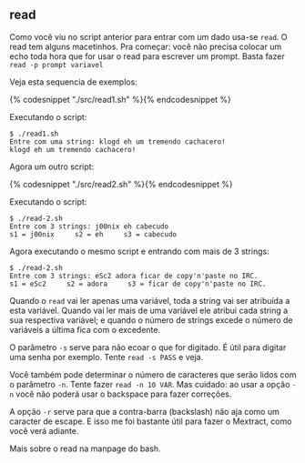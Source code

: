 ## read

Como você viu no script anterior para entrar com um dado usa-se `read`.
O read tem alguns macetinhos. Pra começar: você não precisa colocar um
echo toda hora que for usar o read para escrever um prompt. Basta fazer
`read -p prompt variavel`

Veja esta sequencia de exemplos:

{% codesnippet "./src/read1.sh" %}{% endcodesnippet %}

Executando o script:

```
$ ./read1.sh
Entre com uma string: klogd eh um tremendo cachacero!
klogd eh um tremendo cachacero!
```

Agora um outro script:

{% codesnippet "./src/read2.sh" %}{% endcodesnippet %}

Executando o script:

```
$ ./read-2.sh
Entre com 3 strings: j00nix eh cabecudo
s1 = j00nix     s2 = eh     s3 = cabecudo
```

Agora executando o mesmo script e entrando com mais de 3 strings:

```
$ ./read-2.sh
Entre com 3 strings: eSc2 adora ficar de copy'n'paste no IRC.
s1 = eSc2     s2 = adora     s3 = ficar de copy'n'paste no IRC.
```

Quando o `read` vai ler apenas uma variável, toda a string vai ser
atribuída a esta variável. Quando vai ler mais de uma variável ele atribui
cada string a sua respectiva variável; e quando o número de strings excede
o número de variáveis a última fica com o excedente.

O parâmetro `-s` serve para não ecoar o que for digitado. É útil para
digitar uma senha por exemplo. Tente `read -s PASS` e veja.

Você também pode determinar o número de caracteres que serão lidos com
o parâmetro `-n`. Tente fazer `read -n 10 VAR`. Mas cuidado: ao usar a
opção `-n` você não poderá usar o backspace para fazer correções.

A opção `-r` serve para que a contra-barra (backslash) não aja como um
caracter de escape. E isso me foi bastante útil para fazer o Mextract,
como você verá adiante.

Mais sobre o read na manpage do bash.

